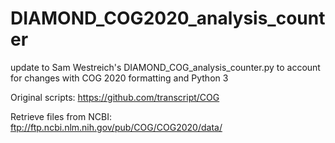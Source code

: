 # DIAMOND_COG2020_analysis_counter

update to Sam Westreich's DIAMOND_COG_analysis_counter.py to account for changes with COG 2020 formatting and Python 3

Original scripts: https://github.com/transcript/COG

Retrieve files from NCBI: ftp://ftp.ncbi.nlm.nih.gov/pub/COG/COG2020/data/
